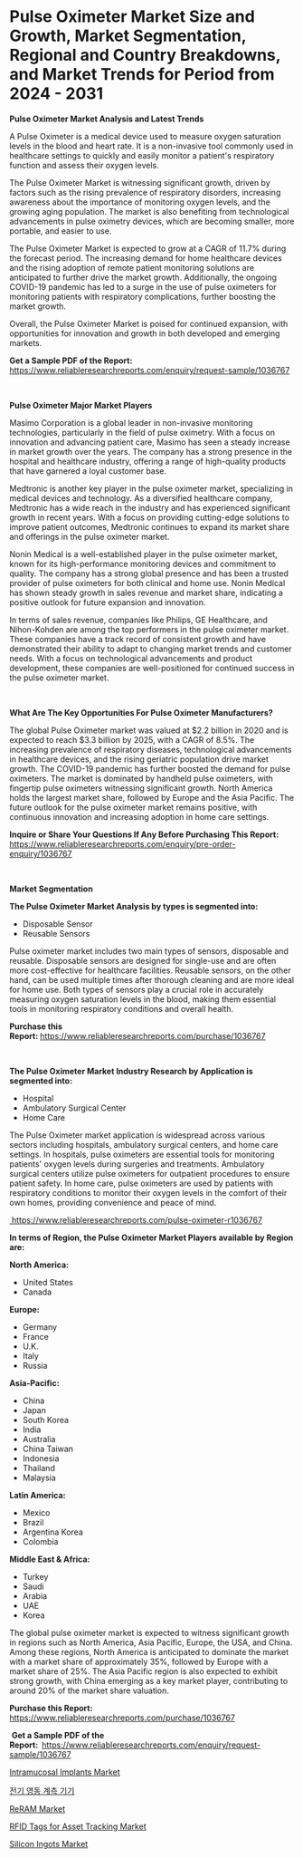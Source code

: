 <p><h1>Pulse Oximeter Market Size and Growth, Market Segmentation, Regional and Country Breakdowns, and Market Trends for Period from 2024 -  2031</h1></p><p><strong>Pulse Oximeter Market Analysis and Latest Trends</strong></p>
<p><p>A Pulse Oximeter is a medical device used to measure oxygen saturation levels in the blood and heart rate. It is a non-invasive tool commonly used in healthcare settings to quickly and easily monitor a patient's respiratory function and assess their oxygen levels.</p><p>The Pulse Oximeter Market is witnessing significant growth, driven by factors such as the rising prevalence of respiratory disorders, increasing awareness about the importance of monitoring oxygen levels, and the growing aging population. The market is also benefiting from technological advancements in pulse oximetry devices, which are becoming smaller, more portable, and easier to use.</p><p>The Pulse Oximeter Market is expected to grow at a CAGR of 11.7% during the forecast period. The increasing demand for home healthcare devices and the rising adoption of remote patient monitoring solutions are anticipated to further drive the market growth. Additionally, the ongoing COVID-19 pandemic has led to a surge in the use of pulse oximeters for monitoring patients with respiratory complications, further boosting the market growth.</p><p>Overall, the Pulse Oximeter Market is poised for continued expansion, with opportunities for innovation and growth in both developed and emerging markets.</p></p>
<p><strong>Get a Sample PDF of the Report:&nbsp;</strong> <a href="https://www.reliableresearchreports.com/enquiry/request-sample/1036767">https://www.reliableresearchreports.com/enquiry/request-sample/1036767</a></p>
<p>&nbsp;</p>
<p><strong>Pulse Oximeter Major Market Players</strong></p>
<p><p>Masimo Corporation is a global leader in non-invasive monitoring technologies, particularly in the field of pulse oximetry. With a focus on innovation and advancing patient care, Masimo has seen a steady increase in market growth over the years. The company has a strong presence in the hospital and healthcare industry, offering a range of high-quality products that have garnered a loyal customer base.</p><p>Medtronic is another key player in the pulse oximeter market, specializing in medical devices and technology. As a diversified healthcare company, Medtronic has a wide reach in the industry and has experienced significant growth in recent years. With a focus on providing cutting-edge solutions to improve patient outcomes, Medtronic continues to expand its market share and offerings in the pulse oximeter market.</p><p>Nonin Medical is a well-established player in the pulse oximeter market, known for its high-performance monitoring devices and commitment to quality. The company has a strong global presence and has been a trusted provider of pulse oximeters for both clinical and home use. Nonin Medical has shown steady growth in sales revenue and market share, indicating a positive outlook for future expansion and innovation.</p><p>In terms of sales revenue, companies like Philips, GE Healthcare, and Nihon-Kohden are among the top performers in the pulse oximeter market. These companies have a track record of consistent growth and have demonstrated their ability to adapt to changing market trends and customer needs. With a focus on technological advancements and product development, these companies are well-positioned for continued success in the pulse oximeter market.</p></p>
<p>&nbsp;</p>
<p><strong>What Are The Key Opportunities For Pulse Oximeter Manufacturers?</strong></p>
<p><p>The global Pulse Oximeter market was valued at $2.2 billion in 2020 and is expected to reach $3.3 billion by 2025, with a CAGR of 8.5%. The increasing prevalence of respiratory diseases, technological advancements in healthcare devices, and the rising geriatric population drive market growth. The COVID-19 pandemic has further boosted the demand for pulse oximeters. The market is dominated by handheld pulse oximeters, with fingertip pulse oximeters witnessing significant growth. North America holds the largest market share, followed by Europe and the Asia Pacific. The future outlook for the pulse oximeter market remains positive, with continuous innovation and increasing adoption in home care settings.</p></p>
<p><strong>Inquire or Share Your Questions If Any Before Purchasing This Report:</strong> <a href="https://www.reliableresearchreports.com/enquiry/pre-order-enquiry/1036767">https://www.reliableresearchreports.com/enquiry/pre-order-enquiry/1036767</a></p>
<p>&nbsp;</p>
<p><strong>Market Segmentation</strong></p>
<p><strong>The Pulse Oximeter Market Analysis by types is segmented into:</strong></p>
<p><ul><li>Disposable Sensor</li><li>Reusable Sensors</li></ul></p>
<p><p>Pulse oximeter market includes two main types of sensors, disposable and reusable. Disposable sensors are designed for single-use and are often more cost-effective for healthcare facilities. Reusable sensors, on the other hand, can be used multiple times after thorough cleaning and are more ideal for home use. Both types of sensors play a crucial role in accurately measuring oxygen saturation levels in the blood, making them essential tools in monitoring respiratory conditions and overall health.</p></p>
<p><strong>Purchase this Report:&nbsp;</strong><a href="https://www.reliableresearchreports.com/purchase/1036767">https://www.reliableresearchreports.com/purchase/1036767</a></p>
<p>&nbsp;</p>
<p><strong>The Pulse Oximeter Market Industry Research by Application is segmented into:</strong></p>
<p><ul><li>Hospital</li><li>Ambulatory Surgical Center</li><li>Home Care</li></ul></p>
<p><p>The Pulse Oximeter market application is widespread across various sectors including hospitals, ambulatory surgical centers, and home care settings. In hospitals, pulse oximeters are essential tools for monitoring patients' oxygen levels during surgeries and treatments. Ambulatory surgical centers utilize pulse oximeters for outpatient procedures to ensure patient safety. In home care, pulse oximeters are used by patients with respiratory conditions to monitor their oxygen levels in the comfort of their own homes, providing convenience and peace of mind.</p></p>
<p><a href="https://www.reliableresearchreports.com/pulse-oximeter-r1036767">&nbsp;https://www.reliableresearchreports.com/pulse-oximeter-r1036767</a></p>
<p><strong>In terms of Region, the Pulse Oximeter Market Players available by Region are:</strong></p>
<p>
    <p> <strong> North America: </strong>
        <ul>
            <li>United States</li>
            <li>Canada</li>
        </ul>
        </p> 
    <p> <strong> Europe: </strong>
        <ul>
            <li>Germany</li>
            <li>France</li>
            <li>U.K.</li>
            <li>Italy</li>
            <li>Russia</li>
        </ul>
        </p> 
    <p> <strong> Asia-Pacific: </strong>
        <ul>
            <li>China</li>
            <li>Japan</li>
            <li>South Korea</li>
            <li>India</li>
            <li>Australia</li>
            <li>China Taiwan</li>
            <li>Indonesia</li>
            <li>Thailand</li>
            <li>Malaysia</li>
        </ul>
        </p> 
    <p> <strong> Latin America: </strong>
        <ul>
            <li>Mexico</li>
            <li>Brazil</li>
            <li>Argentina Korea</li>
            <li>Colombia</li>
        </ul>
        </p> 
    <p> <strong> Middle East & Africa: </strong>
        <ul>
            <li>Turkey</li>
            <li>Saudi</li>
            <li>Arabia</li>
            <li>UAE</li>
            <li>Korea</li>
        </ul>
    </p>
    </p>
<p><p>The global pulse oximeter market is expected to witness significant growth in regions such as North America, Asia Pacific, Europe, the USA, and China. Among these regions, North America is anticipated to dominate the market with a market share of approximately 35%, followed by Europe with a market share of 25%. The Asia Pacific region is also expected to exhibit strong growth, with China emerging as a key market player, contributing to around 20% of the market share valuation.</p></p>
<p><strong>Purchase this Report: </strong><a href="https://www.reliableresearchreports.com/purchase/1036767">https://www.reliableresearchreports.com/purchase/1036767</a></p>
<p>&nbsp;<strong>Get a Sample PDF of the Report:&nbsp;&nbsp;</strong><a href="https://www.reliableresearchreports.com/enquiry/request-sample/1036767">https://www.reliableresearchreports.com/enquiry/request-sample/1036767</a></p>
<p><strong></strong></p>
<p><p><a href="https://github.com/SheilaBruen2023/Market-Research-Report-List-2/blob/main/intramucosal-implants-market.md">Intramucosal Implants Market</a></p><p><a href="https://medium.com/@derrickmafrks96745/%EC%A0%84%EA%B8%B0%EC%98%81%EB%8F%99%EA%B3%84%EA%B8%B0-%EC%8B%9C%EC%9E%A5-%EC%8B%9C%EC%9E%A5-%EC%84%B8%EB%B6%84%ED%99%94-%EC%A7%80%EC%97%AD-%EB%B0%8F-2031%EB%85%84%EA%B9%8C%EC%A7%80%EC%9D%98-%EC%8B%9C%EC%9E%A5-%EC%98%88%EC%B8%A1-0ddbdc8b2440">전기 영동 계측 기기</a></p><p><a href="https://medium.com/@marcoshoppe2023/reram-market-size-share-analysis-growth-trends-forecast-2024-2031-f8de24b091aa">ReRAM Market</a></p><p><a href="https://issuu.com/reportprime-2/docs/rfid-tags-for-asset-tracking-market-size-2030.pptx">RFID Tags for Asset Tracking Market</a></p><p><a href="https://medium.com/@liam.mcgrath5645/global-silicon-ingots-market-size-is-expected-to-experience-a-cagr-of-8-9-b7915e18dc06">Silicon Ingots Market</a></p></p>